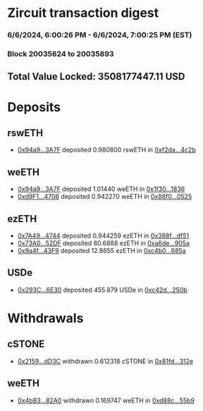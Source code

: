 # Zircuit transaction digest
### 6/6/2024, 6:00:26 PM - 6/6/2024, 7:00:25 PM (EST)
### Block 20035624 to 20035893

## Total Value Locked: 3508177447.11 USD

# Deposits
## rswETH
- [0x94a9...3A7F](https://etherscan.io/address/0x94a9A25870C72a011A750Dbe61dB3fFF2BD53A7F) deposited 0.980800 rswETH in [0xf2da...4c2b](https://etherscan.io/tx/0x94a9A25870C72a011A750Dbe61dB3fFF2BD53A7F)
## weETH
- [0x94a9...3A7F](https://etherscan.io/address/0x94a9A25870C72a011A750Dbe61dB3fFF2BD53A7F) deposited 1.01440 weETH in [0x1f30...1836](https://etherscan.io/tx/0x94a9A25870C72a011A750Dbe61dB3fFF2BD53A7F)
- [0xd9F1...4708](https://etherscan.io/address/0xd9F18185f576eA61B97af3CE725264df8Bd74708) deposited 0.942270 weETH in [0x88f0...0525](https://etherscan.io/tx/0xd9F18185f576eA61B97af3CE725264df8Bd74708)
## ezETH
- [0x7A49...4744](https://etherscan.io/address/0x7A493Be5c2ce014cD049Bf178a1ac0Db1B434744) deposited 0.944259 ezETH in [0x388f...df51](https://etherscan.io/tx/0x7A493Be5c2ce014cD049Bf178a1ac0Db1B434744)
- [0x73A0...52DF](https://etherscan.io/address/0x73A0891Bc011ADFF8a1931A66a313696e18a52DF) deposited 60.6888 ezETH in [0xa6de...905a](https://etherscan.io/tx/0x73A0891Bc011ADFF8a1931A66a313696e18a52DF)
- [0x9a4f...43F9](https://etherscan.io/address/0x9a4f7E4A3DA2D6917b3290893A7338b134F843F9) deposited 12.8655 ezETH in [0xc4b0...685a](https://etherscan.io/tx/0x9a4f7E4A3DA2D6917b3290893A7338b134F843F9)
## USDe
- [0x293C...6E30](https://etherscan.io/address/0x293C6937D8D82e05B01335F7B33FBA0c8e256E30) deposited 455.879 USDe in [0xc42d...250b](https://etherscan.io/tx/0x293C6937D8D82e05B01335F7B33FBA0c8e256E30)
# Withdrawals
## cSTONE
- [0x2159...dD3C](https://etherscan.io/address/0x2159140a58f826Fc578f51CD2B36b4970930dD3C) withdrawn 0.612318 cSTONE in [0x81fd...312e](https://etherscan.io/tx/0x2159140a58f826Fc578f51CD2B36b4970930dD3C)
## weETH
- [0x4bB3...82A0](https://etherscan.io/address/0x4bB36BeB6cc4b487dfFBff987E36517DbB6182A0) withdrawn 0.169747 weETH in [0xd88c...55b9](https://etherscan.io/tx/0x4bB36BeB6cc4b487dfFBff987E36517DbB6182A0)
